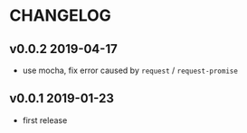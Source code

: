 # CHANGELOG

## v0.0.2 2019-04-17

- use mocha, fix error caused by `request` / `request-promise`

## v0.0.1 2019-01-23

- first release
